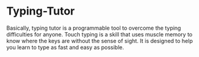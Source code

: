 # Typing-Tutor
Basically, typing tutor is a programmable tool to overcome the typing difficulties for anyone. Touch typing is a skill that uses muscle memory to know where the keys are without the sense of sight. It is designed to help you learn to type as fast and easy as possible.
